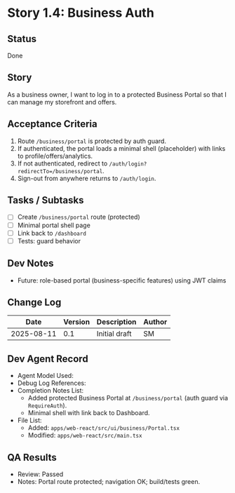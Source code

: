 # Story 1.4: Business Auth

## Status
Done

## Story
As a business owner, I want to log in to a protected Business Portal so that I can manage my storefront and offers.

## Acceptance Criteria
1. Route `/business/portal` is protected by auth guard.
2. If authenticated, the portal loads a minimal shell (placeholder) with links to profile/offers/analytics.
3. If not authenticated, redirect to `/auth/login?redirectTo=/business/portal`.
4. Sign-out from anywhere returns to `/auth/login`.

## Tasks / Subtasks
- [ ] Create `/business/portal` route (protected)
- [ ] Minimal portal shell page
- [ ] Link back to `/dashboard`
- [ ] Tests: guard behavior

## Dev Notes
- Future: role-based portal (business-specific features) using JWT claims

## Change Log
| Date | Version | Description | Author |
|------|---------|-------------|--------|
| 2025-08-11 | 0.1 | Initial draft | SM |

## Dev Agent Record
- Agent Model Used:
- Debug Log References:
- Completion Notes List:
  - Added protected Business Portal at `/business/portal` (auth guard via `RequireAuth`).
  - Minimal shell with link back to Dashboard.
- File List:
  - Added: `apps/web-react/src/ui/business/Portal.tsx`
  - Modified: `apps/web-react/src/main.tsx`

## QA Results
- Review: Passed
- Notes: Portal route protected; navigation OK; build/tests green.
